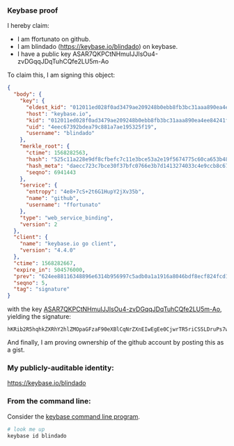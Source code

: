 
### Keybase proof

I hereby claim:

  * I am ffortunato on github.
  * I am blindado (https://keybase.io/blindado) on keybase.
  * I have a public key ASAR7QKPCtNHmuIJJIsOu4-zvDGqqJDqTuhCQfe2LU5m-Ao

To claim this, I am signing this object:

```json
{
  "body": {
    "key": {
      "eldest_kid": "012011ed028f0ad3479ae209248b0ebb8fb3bc31aaa890ea4ee84241f7b62d4e66f80a",
      "host": "keybase.io",
      "kid": "012011ed028f0ad3479ae209248b0ebb8fb3bc31aaa890ea4ee84241f7b62d4e66f80a",
      "uid": "4eec67392bdea79c881a7ae195325f19",
      "username": "blindado"
    },
    "merkle_root": {
      "ctime": 1568282563,
      "hash": "525c11a228e9df8cfbefc7c11e3bce53a2e19f5674775c60ca653b48a601649178d6414ed345ca01afeb5ddd1678e46c20c69aa1c53d951852a5f71a42ff1a2e",
      "hash_meta": "daecc723c7bce30f37bfc0766e3b7d1413274033c4e9ccb8c670b96997a7e8cd",
      "seqno": 6941443
    },
    "service": {
      "entropy": "4e8+7cS+2t6G1HupY2jXv35b",
      "name": "github",
      "username": "ffortunato"
    },
    "type": "web_service_binding",
    "version": 2
  },
  "client": {
    "name": "keybase.io go client",
    "version": "4.4.0"
  },
  "ctime": 1568282667,
  "expire_in": 504576000,
  "prev": "624ee88116348896e6314b956997c5adb0a1a1916a8046bdf8ecf824fcd1583b",
  "seqno": 5,
  "tag": "signature"
}
```

with the key [ASAR7QKPCtNHmuIJJIsOu4-zvDGqqJDqTuhCQfe2LU5m-Ao](https://keybase.io/blindado), yielding the signature:

```
hKRib2R5hqhkZXRhY2hlZMOpaGFzaF90eXBlCqNrZXnEIwEgEe0CjwrTR5riCSSLDruPs7wxqqiQ6k7oQkH3ti1OZvgKp3BheWxvYWTESpcCBcQgYk7ogRY0iJbmMUuVaZfFrbChoZFqgEa9+Oz4JPzRWDvEIC30mZIIrDDPhsrmvF0mZ/kZotYgmWfc3EnRPY7Mzv+MAgHCo3NpZ8RANRHNnM+R3YTVgBBaTQCO2OEHjIbmbN0JumInSEu6ShEmVsKgPO8wOfi8xRQFSPdiZ0eDWKhNPjEn8B5hKYA2CKhzaWdfdHlwZSCkaGFzaIKkdHlwZQildmFsdWXEICE1Mu5aHbhmEYmCndJ26MFkDPow6WMu/6zpRmeb2lVJo3RhZ80CAqd2ZXJzaW9uAQ==

```

And finally, I am proving ownership of the github account by posting this as a gist.

### My publicly-auditable identity:

https://keybase.io/blindado

### From the command line:

Consider the [keybase command line program](https://keybase.io/download).

```bash
# look me up
keybase id blindado
```
